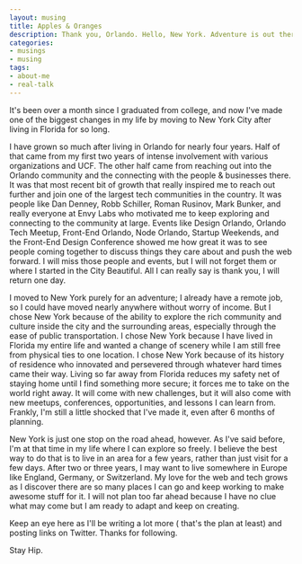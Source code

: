 ```yaml
---
layout: musing
title: Apples & Oranges
description: Thank you, Orlando. Hello, New York. Adventure is out there!
categories:
- musings
- musing
tags:
- about-me
- real-talk
---
```


It's been over a month since I graduated from college, and now I've made one of the biggest changes in my life by moving to New York City after living in Florida for so long.

I have grown so much after living in Orlando for nearly four years. Half of that came from my first two years of intense involvement with various organizations and UCF. The other half came from reaching out into the Orlando community and the connecting with the people & businesses there. It was that most recent bit of growth that really inspired me to reach out further and join one of the largest tech communities in the country. It was people like Dan Denney, Robb Schiller, Roman Rusinov, Mark Bunker, and really everyone at Envy Labs who motivated me to keep exploring and connecting to the community at large. Events like Design Orlando, Orlando Tech Meetup, Front-End Orlando, Node Orlando, Startup Weekends, and the Front-End Design Conference showed me how great it was to see people coming together to discuss things they care about and push the web forward. I will miss those people and events, but I will not forget them or where I started in the City Beautiful. All I can really say is thank you, I will return one day.

I moved to New York purely for an adventure; I already have a remote job, so I could have moved nearly anywhere without worry of income. But I chose New York because of the ability to explore the rich community and culture inside the city and the surrounding areas, especially through the ease of public transportation. I chose New York because I have lived in Florida my entire life and wanted a change of scenery while I am still free from physical ties to one location. I chose New York because of its history of residence who innovated and persevered through whatever hard times came their way. Living so far away from Florida reduces my safety net of staying home until I find something more secure; it forces me to take on the world right away. It will come with new challenges, but it will also come with new meetups, conferences, opportunities, and lessons I can learn from. Frankly, I'm still a little shocked that I've made it, even after 6 months of planning.

New York is just one stop on the road ahead, however. As I've said before, I'm at that time in my life where I can explore so freely. I believe the best way to do that is to live in an area for a few years, rather than just visit for a few days. After two or three years, I may want to live somewhere in Europe like England, Germany, or Switzerland. My love for the web and tech grows as I discover there are so many places I can go and keep working to make awesome stuff for it. I will not plan too far ahead because I have no clue what may come but I am ready to adapt and keep on creating.

Keep an eye here as I'll be writing a lot more ( that's the plan at least) and posting links on Twitter. Thanks for following.

Stay Hip.
